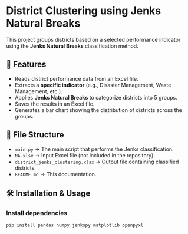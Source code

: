 # District Clustering using Jenks Natural Breaks

This project groups districts based on a selected performance indicator using the **Jenks Natural Breaks** classification method.

## 🚀 Features

- Reads district performance data from an Excel file.
- Extracts a **specific indicator** (e.g., Disaster Management, Waste Management, etc.).
- Applies **Jenks Natural Breaks** to categorize districts into 5 groups.
- Saves the results in an Excel file.
- Generates a bar chart showing the distribution of districts across the groups.

## 📂 File Structure

- `main.py` → The main script that performs the Jenks classification.
- `NA.xlsx` → Input Excel file (not included in the repository).
- `district_jenks_clustering.xlsx` → Output file containing classified districts.
- `README.md` → This documentation.

## 🛠️ Installation & Usage

### Install dependencies

```bash
pip install pandas numpy jenkspy matplotlib openpyxl
```